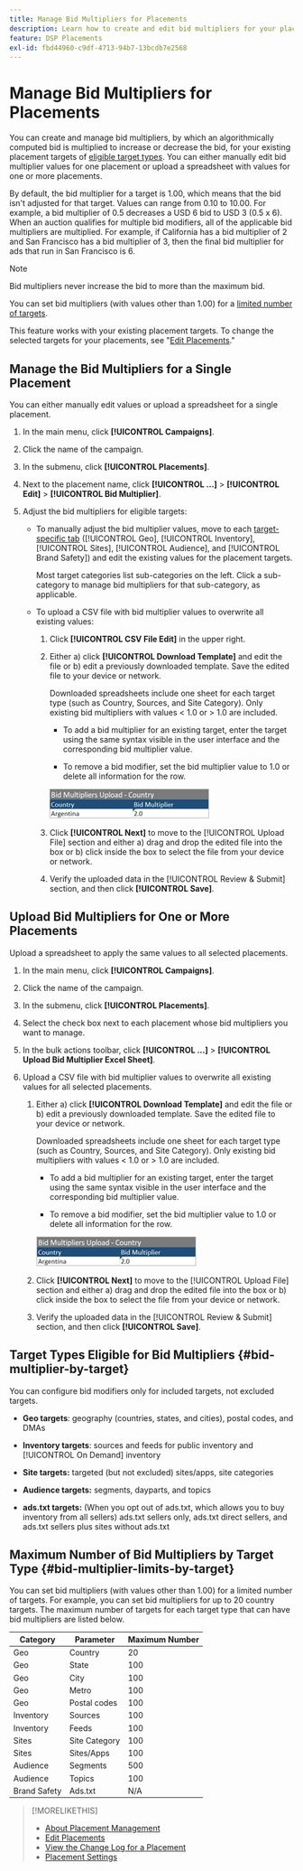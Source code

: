 ```yaml
---
title: Manage Bid Multipliers for Placements
description: Learn how to create and edit bid multipliers for your placement targets.
feature: DSP Placements
exl-id: fbd44960-c9df-4713-94b7-13bcdb7e2568
---
```

# Manage Bid Multipliers for Placements

You can create and manage bid multipliers, by which an algorithmically computed bid is multiplied to increase or decrease the bid, for your existing placement targets of [eligible target types](#bid-multiplier-by-target). You can either manually edit bid multiplier values for one placement or upload a spreadsheet with values for one or more placements. 

By default, the bid multiplier for a target is 1.00, which means that the bid isn't adjusted for that target. Values can range from 0.10 to 10.00. For example, a bid multiplier of 0.5 decreases a USD 6 bid to USD 3 (0.5 x 6). When an auction qualifies for multiple bid modifiers, all of the applicable bid multipliers are multiplied. For example, if California has a bid multiplier of 2 and San Francisco has a bid multiplier of 3, then the final bid multiplier for ads that run in San Francisco is 6.

>[!NOTE]
>
>Bid multipliers never increase the bid to more than the maximum bid.

You can set bid multipliers (with values other than 1.00) for a [limited number of targets](#bid-multiplier-limits-by-target).

This feature works with your existing placement targets. To change the selected targets for your placements, see "[Edit Placements](/help/dsp/campaign-management/placements/placement-edit.md)."

## Manage the Bid Multipliers for a Single Placement

You can either manually edit values or upload a spreadsheet for a single placement.

1. In the main menu, click **[!UICONTROL Campaigns]**.

1. Click the name of the campaign.

1. In the submenu, click **[!UICONTROL Placements]**.

1. Next to the placement name, click  **[!UICONTROL ...]** > **[!UICONTROL Edit]** > **[!UICONTROL Bid Multiplier]**.

1. Adjust the bid multipliers for eligible targets:

   * To manually adjust the bid multiplier values, move to each [target-specific tab](#bid-multiplier-by-target) ([!UICONTROL Geo], [!UICONTROL Inventory], [!UICONTROL Sites], [!UICONTROL Audience], and [!UICONTROL Brand Safety]) and edit the existing values for the placement targets.
   
     Most target categories list sub-categories on the left. Click a sub-category to manage bid multipliers for that sub-category, as applicable.

   * To upload a CSV file with bid multiplier values to overwrite all existing values:

     1. Click **[!UICONTROL CSV File Edit]** in the upper right.

     1. Either a) click **[!UICONTROL Download Template]** and edit the file or b) edit a previously downloaded template. Save the edited file to your device or network.

        Downloaded spreadsheets include one sheet for each target type (such as Country, Sources, and Site Category). Only existing bid multipliers with values < 1.0 or > 1.0 are included.
        
        * To add a bid multiplier for an existing target, enter the target using the same syntax visible in the user interface and the corresponding bid multiplier value.
        
        * To remove a bid modifier, set the bid multiplier value to 1.0 or delete all information for the row.

        ![Example row in a bid multiplier spreadsheet file](/help/dsp/assets/bid-multiplier-spreadsheet.png "Example row in a bid multiplier spreadsheet file")

     1. Click **[!UICONTROL Next]** to move to the [!UICONTROL Upload File] section and either a) drag and drop the edited file into the box or b) click inside the box to select the file from your device or network.

     1. Verify the uploaded data in the [!UICONTROL Review & Submit] section, and then click **[!UICONTROL Save]**.

## Upload Bid Multipliers for One or More Placements

Upload a spreadsheet to apply the same values to all selected placements.

1. In the main menu, click **[!UICONTROL Campaigns]**.

1. Click the name of the campaign.

1. In the submenu, click **[!UICONTROL Placements]**.

1. Select the check box next to each placement whose bid multipliers you want to manage.

1. In the bulk actions toolbar, click **[!UICONTROL ...]** > **[!UICONTROL Upload Bid Multiplier Excel Sheet]**.

1. Upload a CSV file with bid multiplier values to overwrite all existing values for all selected placements.

   1. Either a) click **[!UICONTROL Download Template]** and edit the file or b) edit a previously downloaded template. Save the edited file to your device or network.
   
      Downloaded spreadsheets include one sheet for each target type (such as Country, Sources, and Site Category). Only existing bid multipliers with values < 1.0 or > 1.0 are included.
        
      * To add a bid multiplier for an existing target, enter the target using the same syntax visible in the user interface and the corresponding bid multiplier value.
        
      * To remove a bid modifier, set the bid multiplier value to 1.0 or delete all information for the row.

      ![Example row in a bid multiplier spreadsheet file](/help/dsp/assets/bid-multiplier-spreadsheet.png "Example row in a bid multiplier spreadsheet file")

   1. Click **[!UICONTROL Next]** to move to the [!UICONTROL Upload File] section and either a) drag and drop the edited file into the box or b) click inside the box to select the file from your device or network.
   
   1. Verify the uploaded data in the [!UICONTROL Review & Submit] section, and then click **[!UICONTROL Save]**.

## Target Types Eligible for Bid Multipliers {#bid-multiplier-by-target}

You can configure bid modifiers only for included targets, not excluded targets.

* **Geo targets**: geography (countries, states, and cities), postal codes, and DMAs

* **Inventory targets**: sources and feeds for public inventory and [!UICONTROL On Demand] inventory

* **Site targets:** targeted (but not excluded) sites/apps, site categories

* **Audience targets:** segments, dayparts, and topics

* **ads.txt targets:** (When you opt out of ads.txt, which allows you to buy inventory from all sellers) ads.txt sellers only, ads.txt direct sellers, and ads.txt sellers plus sites without ads.txt <!-- bid multipliers for the different subsets of inventory; not available when the placement targets only one subset -->

## Maximum Number of Bid Multipliers by Target Type {#bid-multiplier-limits-by-target}

You can set bid multipliers (with values other than 1.00) for a limited number of targets. For example, you can set bid multipliers for up to 20 country targets. The maximum number of targets for each target type that can have bid multipliers are listed below.

| Category | Parameter | Maximum Number |
| -------- | --------- | ----- |
| Geo | Country | 20 |
| Geo | State | 100 |
| Geo | City | 100 |
| Geo | Metro | 100 |
| Geo | Postal codes | 100 |
| Inventory | Sources | 100 |
| Inventory | Feeds | 100 |
| Sites | Site Category | 100 |
| Sites | Sites/Apps | 100 |
| Audience | Segments | 500 |
| Audience | Topics | 100 |
| Brand Safety | Ads.txt | N/A |

>[!MORELIKETHIS]
>
>* [About Placement Management](placement-about.md)
>* [Edit Placements](placement-edit.md)
>* [View the Change Log for a Placement](placement-change-log.md)
>* [Placement Settings](placement-settings.md)

